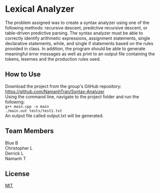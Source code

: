 # Lexical Analyzer
The problem assigned was to create a syntax analyzer using one of the following methods: recursive descent, predictive recursive descent, or table-driven predictive parsing. The syntax analyzer must be able to correctly identify arithmetic expressions, assignment statements, single declarative statements, while, and single if statements  based on the rules provided in class. In addition, the program should be able to generate meaningful error messages as well as print to an output file containing the tokens, lexemes and the production rules used.

## How to Use
Download the project from the group's GitHub repository: https://github.com/NamanhTran/Syntax-Analyzer </br>
Using the command line, navigate to the project folder and run the following:</br>
```g++ main.cpp -o main``` </br>
```./main.out tests/test1.txt``` </br>
An output file called output.txt will be generated.

## Team Members
Blue B</br>
Christopher L</br>
Derrick L</br>
Namanh T</br>



## License
[MIT](https://choosealicense.com/licenses/mit/)
